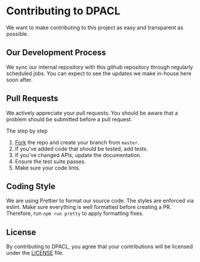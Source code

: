 # Contributing to DPACL

We want to make contributing to this project as easy and transparent as possible.

## Our Development Process

We sync our internal repository with this github repository through regularly scheduled jobs. You can expect to see the updates we make in-house here soon after.

## Pull Requests

We actively appreciate your pull requests. You should be aware that a problem should be submitted before a pull request.

The step by step

1. [Fork](https://help.github.com/en/github/getting-started-with-github/fork-a-repo) the repo and create your branch from `master`.
2. If you've added code that should be tested, add tests.
3. If you've changed APIs, update the documentation.
4. Ensure the test suite passes.
5. Make sure your code lints.

## Coding Style

We are using Prettier to format our source code. The styles are enforced via eslint. Make sure everything is well formatted before creating a PR. Therefore, run `npm run pretty` to apply formatting fixes.

## License

By contributing to DPACL, you agree that your contributions will be licensed under the [LICENSE](./LICENSE) file.

